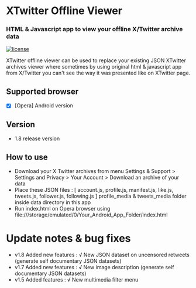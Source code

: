 # XTwitter Offline Viewer
### HTML & Javascript app to view your offline X/Twitter archive data
[![license](https://img.shields.io/github/license/mashape/apistatus.svg)](https://opensource.org/licenses/MIT)

XTwitter offline viewer can be used to replace your existing JSON XTwitter archives viewer where sometimes by using original html & javascript app from X/Twitter you can't see the way it was presented like on XTwitter page.

## Supported browser
- [x] [Opera] Android version

## Version
- 1.8 release version

## How to use
- Download your X Twitter archives from menu Settings & Support > Settings and Privacy > Your Account > Download an archive of your data
- Place these JSON files : [ account.js, profile.js, manifest.js, like.js, tweets.js, follower.js, following.js ]  profile_media & tweets_media folder inside data directory in this app
- Run index.html on Opera browser using file:///storage/emulated/0/Your_Android_App_Folder/index.html

# Update notes & bug fixes
- v1.8 Added new features :
    √ New JSON dataset on uncensored
      retweets (generate self documentary JSON datasets)
- v1.7 Added new features :
    √ New image description (generate self documentary JSON datasets)
- v1.5 Added features :
    √ New multimedia filter menu